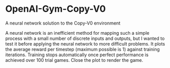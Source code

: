 # OpenAI-Gym-Copy-V0
A neural network solution to the Copy-V0 environment

A neural network is an inefficient method for mapping such a simple process 
with a small number of discrete inputs and outputs, but I wanted to test it before
applying the neural network to more difficult problems. It plots the average reward per timestep
(maximum possible is 1) against training iterations. Training stops automatically once perfect performance
is achieved over 100 trial games. Close the plot to render the game. 
